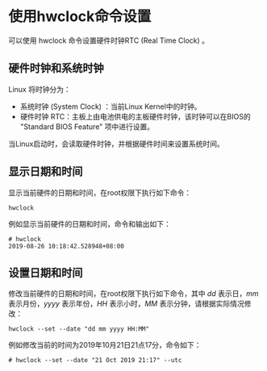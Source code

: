 # 使用hwclock命令设置<a name="ZH-CN_TOPIC_0229622802"></a>

可以使用 hwclock 命令设置硬件时钟RTC \(Real Time Clock\) 。

## 硬件时钟和系统时钟<a name="zh-cn_topic_0151920986_s6197167779f149f3b27e8a2cf30bdbea"></a>

Linux 将时钟分为：

-   系统时钟 \(System Clock\) ：当前Linux Kernel中的时钟。
-   硬件时钟 RTC：主板上由电池供电的主板硬件时钟，该时钟可以在BIOS的 "Standard BIOS Feature" 项中进行设置。

当Linux启动时，会读取硬件时钟，并根据硬件时间来设置系统时间。

## 显示日期和时间<a name="zh-cn_topic_0151920986_se2761e7195234ff98f4be3f7e0f33f7e"></a>

显示当前硬件的日期和时间，在root权限下执行如下命令：

```
hwclock
```

例如显示当前硬件的日期和时间，命令和输出如下：

```
# hwclock
2019-08-26 10:18:42.528948+08:00
```

## 设置日期和时间<a name="zh-cn_topic_0151920986_s3b4cd9b6571a45ca87e0f43b0a54e63f"></a>

修改当前硬件的日期和时间，在root权限下执行如下命令，其中  _dd_  表示日，_mm_  表示月份，_yyyy_  表示年份，_HH_  表示小时，_MM_  表示分钟，请根据实际情况修改：

```
hwclock --set --date "dd mm yyyy HH:MM"
```

例如修改当前的时间为2019年10月21日21点17分，命令如下：

```
# hwclock --set --date "21 Oct 2019 21:17" --utc
```

